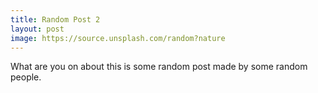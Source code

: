 ```yaml
---
title: Random Post 2
layout: post
image: https://source.unsplash.com/random?nature
---
```

What are you on about this is some random post made by some random people.